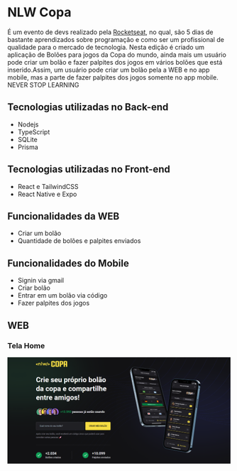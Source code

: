 # NLW Copa
 É um evento de devs realizado pela [Rocketseat](https://www.rocketseat.com.br/), no qual, são 5 dias de bastante aprendizados sobre programação e como ser um profissional de qualidade para o mercado de tecnologia.
 Nesta edição é criado um aplicação de Bolões para jogos da Copa do mundo, ainda mais um usuário pode criar um bolão e fazer palpites dos jogos em vários bolões que está inserido.Assim, um usuário pode criar um bolão pela a WEB e no app mobile, mas a parte de fazer palpites dos jogos somente no app mobile.
 NEVER STOP LEARNING

## Tecnologias utilizadas no Back-end
- Nodejs
- TypeScript
- SQLite
- Prisma 

## Tecnologias utilizadas no Front-end
- React e TailwindCSS
- React Native e Expo

## Funcionalidades da WEB
- Criar um bolão
- Quantidade de bolões e palpites enviados

## Funcionalidades do Mobile
- Signin via gmail
- Criar bolão
- Entrar em um bolão via código
- Fazer palpites dos jogos

## WEB 

### Tela Home
<p align="center">
  <img src="./copa-telas/copa-web-home.png" />
</p>
